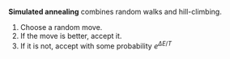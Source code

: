 **Simulated annealing** combines random walks and hill-climbing. 

1. Choose a random move.
2. If the move is better, accept it.
3. If it is not, accept with some probability $e^{\Delta E/T}$